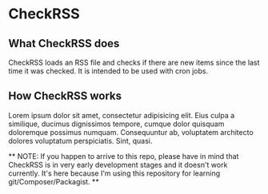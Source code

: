 # CheckRSS

## What CheckRSS does

CheckRSS loads an RSS file and checks if there are new items since the last time it was checked. It is intended to be used with cron jobs.

## How CheckRSS works

Lorem ipsum dolor sit amet, consectetur adipisicing elit. Eius culpa a similique, ducimus dignissimos tempore, cumque dolor quisquam doloremque possimus numquam. Consequuntur ab, voluptatem architecto dolores voluptatum perspiciatis. Sint, quasi.

** NOTE: If you happen to arrive to this repo, please have in mind that CheckRSS is in very early development stages and it doesn't work currently. It's here because I'm using this repository for learning git/Composer/Packagist. **

